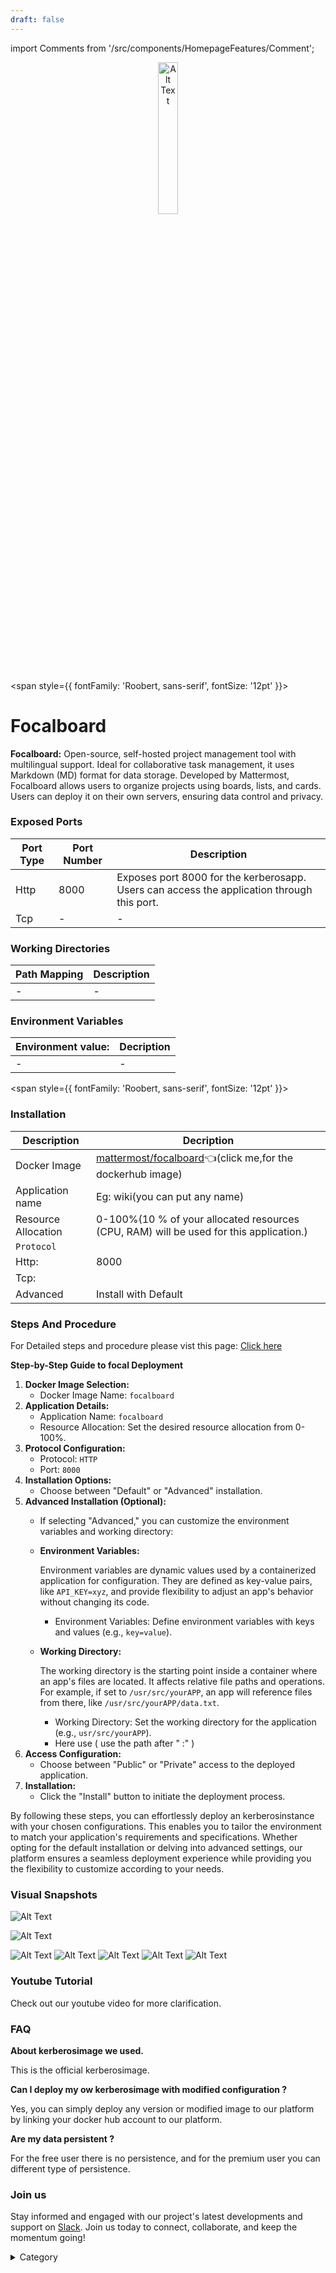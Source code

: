 ```yaml
---
draft: false
---
```

import Comments from '/src/components/HomepageFeatures/Comment';

<p align="center">
  <img src="/img/csc.jpg" alt="Alt Text" width="25%"/>
</p> 


<span style={{ fontFamily: 'Roobert, sans-serif', fontSize: '12pt' }}>

# Focalboard

**Focalboard:** Open-source, self-hosted project management tool with multilingual support. Ideal for collaborative task management, it uses Markdown (MD) format for data storage. Developed by Mattermost, Focalboard allows users to organize projects using boards, lists, and cards. Users can deploy it on their own servers, ensuring data control and privacy.




### Exposed Ports

| Port Type | Port Number | Description |
| --------- | ----------- | ----------- |
| Http      | 8000       | Exposes port 8000 for the kerberosapp. Users can access the  application through this port. |
| Tcp       | -           | -             |

### Working Directories

| Path Mapping                         | Description |
| ------------------------------------ | ----------- |
|-| - |


### Environment Variables

|   **Environment value:**          | Decription                                                                                                               | 
| --------------------- | ------                                                                                                                   | 
|-       |  -                              |

</span>


<span style={{ fontFamily: 'Roobert, sans-serif', fontSize: '12pt' }}>

### Installation

|  Description          | Decription                                                                                                               | 
| --------------------- | ------                                                                                                                   | 
| Docker Image          |   [mattermost/focalboard](https://hub.docker.com/r/mattermost/focalboard)👈(click me,for the dockerhub image)                       |
| Application name      |  Eg: wiki(you can put any name)                                                                                        | 
| Resource Allocation   |  0-100%(10 % of your allocated resources (CPU, RAM) will be used for this application.)                                  | 
| `Protocol`            |                                                                                                                          | 
|  Http:                | 8000                                                                                                                      |
|  Tcp:                 |                                                                                                                          | 
|    Advanced           |    Install with Default                                                                                                  |



### Steps And Procedure

For Detailed steps and procedure please vist this page: [Click here](https://techscaleinfinite.github.io/introduction/cloud-float/Steps%20and%20procedure)



**Step-by-Step Guide to focal Deployment**

1. **Docker Image Selection:**
   * Docker Image Name: `focalboard`
2. **Application Details:**
   * Application Name: `focalboard`
   * Resource Allocation: Set the desired resource allocation from 0-100%.
3. **Protocol Configuration:**
   * Protocol: `HTTP`
   * Port: `8000`
4. **Installation Options:**
   * Choose between "Default" or "Advanced" installation.
5. **Advanced Installation (Optional):**
   * If selecting "Advanced," you can customize the environment variables and working directory:
   *   **Environment Variables:**

       Environment variables are dynamic values used by a containerized application for configuration. They are defined as key-value pairs, like `API_KEY=xyz`, and provide flexibility to adjust an app's behavior without changing its code.

       * Environment Variables: Define environment variables with keys and values (e.g., `key=value`).
   *   **Working Directory:**

       The working directory is the starting point inside a container where an app's files are located. It affects relative file paths and operations. For example, if set to `/usr/src/yourAPP`, an app will reference files from there, like `/usr/src/yourAPP/data.txt`.

       * Working Directory: Set the working directory for the application (e.g., `usr/src/yourAPP`).
       * Here use ( use the path after   " :"  )
6. **Access Configuration:**
   * Choose between "Public" or "Private" access to the deployed application.
7. **Installation:**
   * Click the "Install" button to initiate the deployment process.

By following these steps, you can effortlessly deploy an kerberosinstance with your chosen configurations. This enables you to tailor the environment to match your application's requirements and specifications. Whether opting for the default installation or delving into advanced settings, our platform ensures a seamless deployment experience while providing you the flexibility to customize according to your needs.

### Visual Snapshots

![Alt Text](/img/9iik.png)

![Alt Text](/img/9ii.png)

![Alt Text](/img/9lll.png)
![Alt Text](/img/9lp.png)
![Alt Text](/img/9oo.png)
![Alt Text](/img/9pp.png)
![Alt Text](/img/9z.png)





### Youtube Tutorial&#x20;

Check out our youtube video for more clarification.



### FAQ

**About kerberosimage we used.**

This is the official kerberosimage.

**Can I deploy my ow kerberosimage with modified configuration ?**

Yes, you can simply deploy any version or modified image to our platform by linking your docker hub account to our platform.

**Are my data persistent ?**

For the free user there is no persistence, and for the premium user you can different type of persistence.

### Join us

Stay informed and engaged with our project's latest developments and support on [Slack](https://app.slack.com/client/T04QS32JX6E/C04QKEWE146). Join us today to connect, collaborate, and keep the momentum going!&#x20;

<details>

<summary>Category</summary>

Kubernetes, cloud computing, DevOps, cloud services, hosting platform, container orchestration, cloud infrastructure, cloud deployment, cloud management, cloud technology, cloud solutions, focalboard

</details>

</span>



<Comments />